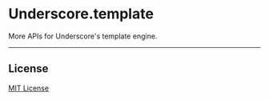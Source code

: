 # Underscore.template

More APIs for Underscore's template engine.

***

## License

[MIT License](http://www.opensource.org/licenses/mit-license.php)
